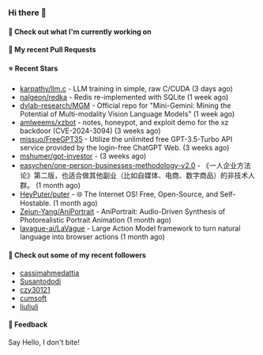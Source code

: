 ### Hi there 👋

#### 👷 Check out what I'm currently working on

#### 🔨 My recent Pull Requests


#### ⭐ Recent Stars

- [karpathy/llm.c](https://github.com/karpathy/llm.c) - LLM training in simple, raw C/CUDA (3 days ago)
- [nalgeon/redka](https://github.com/nalgeon/redka) - Redis re-implemented with SQLite (1 week ago)
- [dvlab-research/MGM](https://github.com/dvlab-research/MGM) - Official repo for &#34;Mini-Gemini: Mining the Potential of Multi-modality Vision Language Models&#34; (1 week ago)
- [amlweems/xzbot](https://github.com/amlweems/xzbot) - notes, honeypot, and exploit demo for the xz backdoor (CVE-2024-3094) (3 weeks ago)
- [missuo/FreeGPT35](https://github.com/missuo/FreeGPT35) - Utilize the unlimited free GPT-3.5-Turbo API service provided by the login-free ChatGPT Web. (3 weeks ago)
- [mshumer/gpt-investor](https://github.com/mshumer/gpt-investor) -  (3 weeks ago)
- [easychen/one-person-businesses-methodology-v2.0](https://github.com/easychen/one-person-businesses-methodology-v2.0) - 《一人企业方法论》第二版，也适合做其他副业（比如自媒体、电商、数字商品）的非技术人群。 (1 month ago)
- [HeyPuter/puter](https://github.com/HeyPuter/puter) - 🌐 The Internet OS! Free, Open-Source, and Self-Hostable. (1 month ago)
- [Zejun-Yang/AniPortrait](https://github.com/Zejun-Yang/AniPortrait) - AniPortrait: Audio-Driven Synthesis of Photorealistic Portrait Animation (1 month ago)
- [lavague-ai/LaVague](https://github.com/lavague-ai/LaVague) - Large Action Model framework to turn natural language into browser actions (1 month ago)

#### 👯 Check out some of my recent followers

- [cassimahmedattia](https://github.com/cassimahmedattia)
- [Susantododi](https://github.com/Susantododi)
- [czy30121](https://github.com/czy30121)
- [cumsoft](https://github.com/cumsoft)
- [liuliuli](https://github.com/liuliuli)

#### 💬 Feedback

Say Hello, I don't bite!